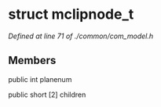 # struct mclipnode_t

*Defined at line 71 of ./common/com_model.h*

## Members

public int planenum

public short [2] children



